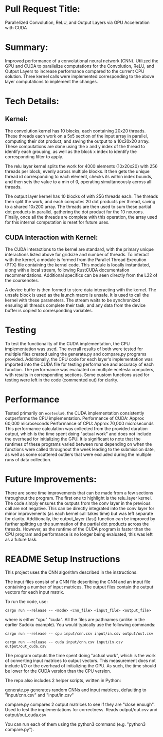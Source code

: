 # Pull Request Title:

Parallelized Convolution, ReLU, and Output Layers via GPU Acceleration with CUDA

# Summary:

Improved performance of a convolutional neural network (CNN). Utilized the GPU and CUDA to parallelize computations for the Convolution, ReLU, and Output Layers to increase performance compared to the current CPU solution. Three kernel calls were implemented corresponding to the above layer computations to implement the changes.

# Tech Details:

## Kernel:

The convolution kernel has 10 blocks, each containing 20x20 threads. These threads each work on a 5x5 section of the input array in parallel, computing their dot product, and saving the output to a 10x20x20 array. These computations are done using the x and y index of the thread to identify each grouping, as well as the block x index to identify the corresponding filter to apply.

The relu layer kernel splits the work for 4000 elements (10x20x20) with 256 threads per block, evenly across multiple blocks. It then gets the unique thread id corresponding to each element, checks its within index bounds, and then sets the value to a min of 0, operating simultaneously across all threads.

The output layer kernel has 10 blocks of with 256 threads each. The threads then split the work, and each computes 20 dot products per thread, saving to a shared 10x200 array. The threads are then used to sum these partial dot products in parallel, gathering the dot product for the 10 neurons. Finally, once all the threads are complete with this operation, the array used for this internal computation is reset for future uses.

## CUDA Interaction with Kernel:

The CUDA interactions to the kernel are standard, with the primary unique interactions listed above for gridsize and number of threads. To interact with the kernel, a module is formed from the Parallel Thread Execution (PTX) file containing the kernel code. This module is locally instantiated, along with a local stream, following RustCUDA documentation recommendations. Additional specifics can be seen directly from the L22 of the coursenotes.

A device buffer is then formed to store data interacting with the kernel. The unsafe block is used as the launch macro is unsafe. It is used to call the kernel with these parameters. The stream waits to be synchronized ensuring all threads complete their task, and any data from the device buffer is copied to corresponding variables.

# Testing

To test the functionality of the CUDA implementation, the CPU implementation was used. The overall results of both were tested for multiple files created using the generate.py and compare.py programs provided. Additionally, the CPU code for each layer's implementation was imported into the CUDA file for testing performance and accuracy of each function. The performance was evaluated on multiple ecetesla computers, with results in corresponding sections. Some custom functions used for testing were left in the code (commented out) for clarity.

# Performance

Tested primarily on `ecetesla0`, the CUDA implementation consistently outperforms the CPU implementation.
Performance of CUDA: Approx 60,000 microseconds
Performance of CPU: Approx 70,000 microseconds
This performance calculation was collected from the provided duration output, which is the time spent doing "actual work" and does not include the overhead for initializing the GPU. It is significant to note that the runtimes of these programs varied between runs depending on when the functions were called throughout the week leading to the submission date, as well as some scattered outliers that were excluded during the multiple runs of data collection.

# Future Improvements:

There are some time improvements that can be made from a few sections throughout the program. The first one to highlight is the relu_layer kernel. The code simply ensures the outputs from the conv layer in the previous call are not negative. This can be directly integrated into the conv layer for minor improvements (as each kernel call takes time) but was left separate for clarity. Additionally, the output_layer (fast) function can be improved by further splitting up the summation of the partial dot products across the threads. However, as the runtime of the CUDA program is faster than the CPU program and performance is no longer being evaluated, this was left as a future task.

# README Setup Instructions

This project uses the CNN algorithm described in the instructions.

The input files consist of a CNN file describing the CNN and an input file containing a number of input matrices.
The output files contain the output vectors for each input matrix.

To run the code, use:

    cargo run --release -- <mode> <cnn_file> <input_file> <output_file>

where <mode> is either "cpu" "cuda". All the files are pathnames (unlike in
the earlier Sudoku example). You would typically use the following commands:

    cargo run --release -- cpu input/cnn.csv input/in.csv output/out.csv

    cargo run --release -- cuda input/cnn.csv input/in.csv output/out_cuda.csv

The program outputs the time spent doing "actual work", which is the
work of converting input matrices to output vectors. This measurement
does not include I/O or the overhead of initializing the GPU. As such,
the time should be lower for the CUDA version than the CPU version.

The repo also includes 2 helper scripts, written in Python:

generate.py generates random CNNs and input matrices, defaulting to
"input/cnn.csv" and "input/in.csv"

compare.py compares 2 output matrices to see if they are "close enough".
Used to test the implementations for correctness.
Reads output/out.csv and output/out_cuda.csv

You can run each of them using the python3 command (e.g. "python3 compare.py").
